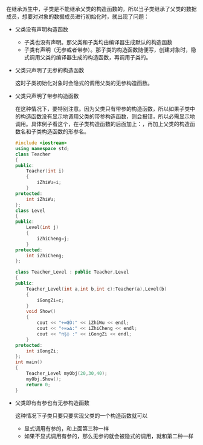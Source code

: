 在继承派生中，子类是不能继承父类的构造函数的，所以当子类继承了父类的数据成员，想要对对象的数据成员进行初始化时，就出现了问题：

- 父类没有声明构造函数

  - 子类也没有声明。那父类和子类均由编译器生成默认的构造函数
  - 子类有声明（无参或者带参）。那子类的构造函数随便写，创建对象时，隐式调用父类的编译器生成的构造函数，再调用子类的。

- 父类只声明了无参的构造函数

  这时子类初始化对象时会隐式的调用父类的无参构造函数。

- 父类只声明了带参构造函数

  在这种情况下，要特别注意。因为父类只有带参的构造函数，所以如果子类中的构造函数没有显示地调用父类的带参构造函数，则会报错，所以必需显示地调用。具体例子看这个，在子类构造函数的后面加上：，再加上父类的构造函数名和子类构造函数的形参名。

  ```c++
  #include <iostream>
  using namespace std;
  class Teacher
  {
  public:
      Teacher(int i)
      {
          iZhiWu=i;
      }
  protected:
      int iZhiWu;
  };
  class Level
  {
  public:
      Level(int j)
      {
          iZhiCheng=j;
      }
  protected:
      int iZhiCheng;
  };
  
  class Teacher_Level : public Teacher,Level
  {
  public:
      Teacher_Level(int a,int b,int c):Teacher(a),Level(b)
      {
          iGongZi=c;
      }
      void Show()
      {
          cout << "÷∞ŒÒ:" << iZhiWu << endl;
          cout << "÷∞≥∆:" << iZhiCheng << endl;
          cout << "π§◊ :" << iGongZi << endl;
      }
  protected:
      int iGongZi;
  };
  int main()
  {
      Teacher_Level myObj(20,30,40);
      myObj.Show();
      return 0;
  }
  ```

- 父类即有有参也有无参构造函数

  这种情况下子类只要只要实现父类的一个构造函数就可以

  - 显式调用有参的，和上面第三种一样
  - 如果不显式调用有参的，那么无参的就会被隐式的调用，就和第二种一样